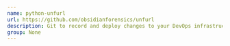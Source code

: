 ```yaml
---
name: python-unfurl
url: https://github.com/obsidianforensics/unfurl
description: Git to record and deploy changes to your DevOps infrastructure. URL : https://github.com/obsidianforensics/unfurl Groups : None
group: None
---
```

